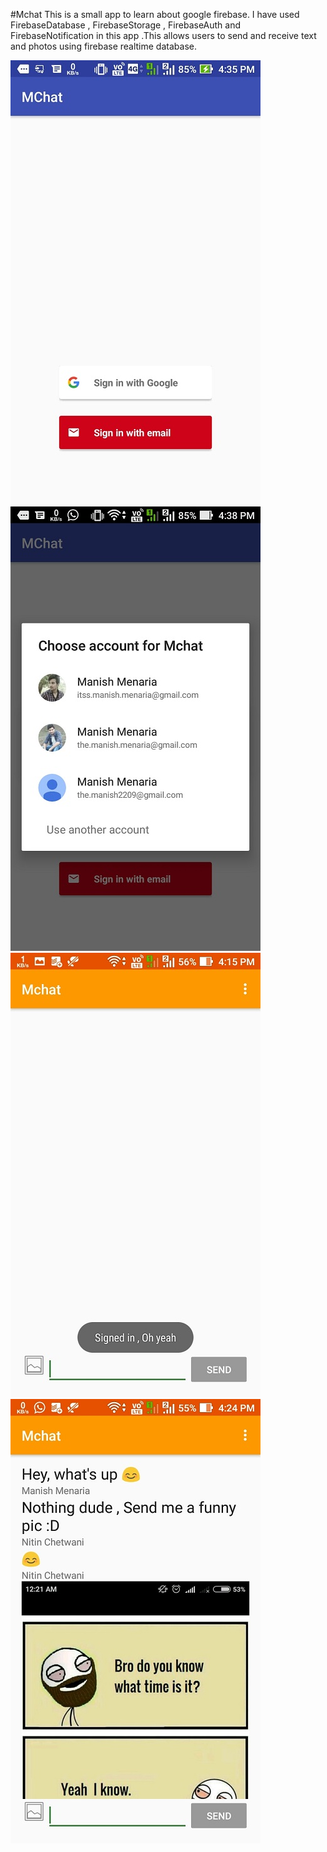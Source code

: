 #Mchat
This is a small app to learn about google firebase. I have used FirebaseDatabase , FirebaseStorage , FirebaseAuth and FirebaseNotification in this app .This allows users to send and receive text and photos using firebase realtime database.

![alt tag](https://github.com/Gr8manish/Mchat/blob/master/Screenshots/one.jpg "Mchat") ![alt tag](https://github.com/Gr8manish/Mchat/blob/master/Screenshots/two.jpg "Mchat")
![alt tag](https://github.com/Gr8manish/Mchat/blob/master/Screenshots/three.jpg "Mchat") ![alt tag](https://github.com/Gr8manish/Mchat/blob/master/Screenshots/four.jpg "Mchat")
